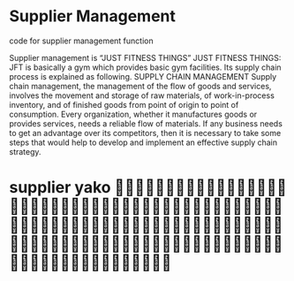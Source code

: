 # Supplier Management

code for supplier management function

Supplier management is “JUST FITNESS THINGS” JUST FITNESS THINGS: JFT is basically a gym which provides basic gym facilities. Its supply chain process is explained as following. SUPPLY CHAIN MANAGEMENT Supply chain management, the management of the flow of goods and services, involves the movement and storage of raw materials, of work-in-process inventory, and of finished goods from point of origin to point of consumption. Every organization, whether it manufactures goods or provides services, needs a reliable flow of materials. If any business needs to get an advantage over its competitors, then it is necessary to take some steps that would help to develop and implement an effective supply chain strategy.

# supplier yako 💪💪💪💪💪💪💪💪💪💪💪💪💪💪💪💪💪💪💪💪💪💪💪💪💪💪💪💪💪💪💪💪💪💪💪💪💪💪💪💪💪💪💪💪💪💪💪💪💪💪💪💪💪💪💪💪💪💪💪💪💪💪💪💪💪💪💪💪💪💪💪💪💪💪💪💪💪💪💪💪💪💪💪💪💪💪💪💪💪💪💪💪💪💪💪💪💪💪💪💪💪💪💪💪💪💪💪💪💪💪💪💪💪💪
